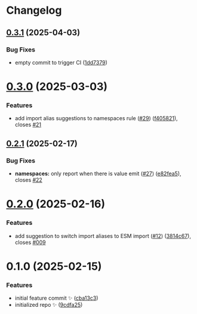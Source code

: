 # Changelog

## [0.3.1](https://github.com/JoshuaKGoldberg/eslint-plugin-erasable-syntax-only/compare/0.3.0...0.3.1) (2025-04-03)

### Bug Fixes

- empty commit to trigger CI ([1dd7379](https://github.com/JoshuaKGoldberg/eslint-plugin-erasable-syntax-only/commit/1dd7379ad7ae66d1f49ed7b189b7ae21455334ca))

# [0.3.0](https://github.com/JoshuaKGoldberg/eslint-plugin-erasable-syntax-only/compare/0.2.1...0.3.0) (2025-03-03)

### Features

- add import alias suggestions to namespaces rule ([#29](https://github.com/JoshuaKGoldberg/eslint-plugin-erasable-syntax-only/issues/29)) ([f405821](https://github.com/JoshuaKGoldberg/eslint-plugin-erasable-syntax-only/commit/f405821c46d58f849df813efaf672d0ce8c5c035)), closes [#21](https://github.com/JoshuaKGoldberg/eslint-plugin-erasable-syntax-only/issues/21)

## [0.2.1](https://github.com/JoshuaKGoldberg/eslint-plugin-erasable-syntax-only/compare/0.2.0...0.2.1) (2025-02-17)

### Bug Fixes

- **namespaces:** only report when there is value emit ([#27](https://github.com/JoshuaKGoldberg/eslint-plugin-erasable-syntax-only/issues/27)) ([e82fea5](https://github.com/JoshuaKGoldberg/eslint-plugin-erasable-syntax-only/commit/e82fea56232e52fe5d09dfd8b0d43b92b7f2b777)), closes [#22](https://github.com/JoshuaKGoldberg/eslint-plugin-erasable-syntax-only/issues/22)

# [0.2.0](https://github.com/JoshuaKGoldberg/eslint-plugin-erasable-syntax-only/compare/0.1.0...0.2.0) (2025-02-16)

### Features

- add suggestion to switch import aliases to ESM import ([#12](https://github.com/JoshuaKGoldberg/eslint-plugin-erasable-syntax-only/issues/12)) ([3814c67](https://github.com/JoshuaKGoldberg/eslint-plugin-erasable-syntax-only/commit/3814c67e928acf936150521a44d9ee26a63a7dc1)), closes [#009](https://github.com/JoshuaKGoldberg/eslint-plugin-erasable-syntax-only/issues/009)

# 0.1.0 (2025-02-15)

### Features

- initial feature commit ✨ ([cba13c3](https://github.com/JoshuaKGoldberg/eslint-plugin-erasable-syntax-only/commit/cba13c35947b2e232550f44230fc4ba19e0ec8ef))
- initialized repo ✨ ([9cdfa25](https://github.com/JoshuaKGoldberg/eslint-plugin-erasable-syntax-only/commit/9cdfa2583a9385656c09dba9e11d03a4c27e1ee0))
